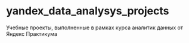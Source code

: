 # yandex_data_analysys_projects
Учебные проекты, выполненные в рамках курса аналитик данных от Яндекс Практикума
